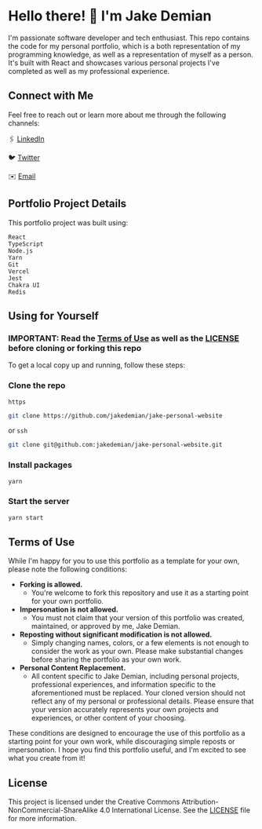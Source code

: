 # Hello there! 👋 I'm Jake Demian

I'm passionate software developer and tech enthusiast. This repo contains the code for my personal portfolio, which is a both representation of my programming knowledge, as well as a representation of myself as a person. It's built with React and showcases various personal projects I've completed as well as my professional experience.

## Connect with Me

Feel free to reach out or learn more about me through the following channels:

🖇️ [LinkedIn](https://www.linkedin.com/in/jacob-demian-5a96799a/)

🐦️ [Twitter](https://twitter.com/jakedemian)

✉️ [Email](https://jakedemian.dev/contact)

## Portfolio Project Details

This portfolio project was built using:

```
React
TypeScript
Node.js
Yarn
Git
Vercel
Jest
Chakra UI
Redis
```

## Using for Yourself

### IMPORTANT: Read the [Terms of Use](#terms-of-use) as well as the [LICENSE](LICENSE.md) before cloning or forking this repo

To get a local copy up and running, follow these steps:

### Clone the repo

`https`

```bash
git clone https://github.com/jakedemian/jake-personal-website
```

or `ssh`

```bash
git clone git@github.com:jakedemian/jake-personal-website.git
```

### Install packages

```bash
yarn
```

### Start the server

```bash
yarn start
```

## Terms of Use

While I'm happy for you to use this portfolio as a template for your own, please note the following conditions:

- **Forking is allowed.**
  - You're welcome to fork this repository and use it as a starting point for your own portfolio.
- **Impersonation is not allowed.**
  - You must not claim that your version of this portfolio was created, maintained, or approved by me, Jake Demian.
- **Reposting without significant modification is not allowed.**
  - Simply changing names, colors, or a few elements is not enough to consider the work as your own. Please make substantial changes before sharing the portfolio as your own work.
- **Personal Content Replacement.**
  - All content specific to Jake Demian, including personal projects, professional experiences, and information specific to the aforementioned must be replaced. Your cloned version should not reflect any of my personal or professional details. Please ensure that your version accurately represents your own projects and experiences, or other content of your choosing.

These conditions are designed to encourage the use of this portfolio as a starting point for your own work, while discouraging simple reposts or impersonation. I hope you find this portfolio useful, and I'm excited to see what you create from it!

## License

This project is licensed under the Creative Commons Attribution-NonCommercial-ShareAlike 4.0 International License. See the [LICENSE](LICENSE.md) file for more information.
